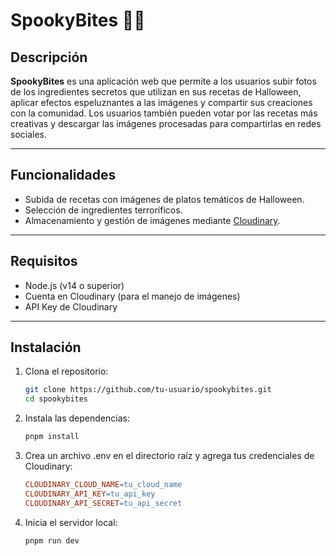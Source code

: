 # SpookyBites 🎃👻

## Descripción

**SpookyBites** es una aplicación web que permite a los usuarios subir fotos de los ingredientes secretos que utilizan en sus recetas de Halloween, aplicar efectos espeluznantes a las imágenes y compartir sus creaciones con la comunidad. Los usuarios también pueden votar por las recetas más creativas y descargar las imágenes procesadas para compartirlas en redes sociales.

---

## Funcionalidades

- Subida de recetas con imágenes de platos temáticos de Halloween.
- Selección de ingredientes terroríficos.
- Almacenamiento y gestión de imágenes mediante [Cloudinary](https://cloudinary.com/).

---

## Requisitos

- Node.js (v14 o superior)
- Cuenta en Cloudinary (para el manejo de imágenes)
- API Key de Cloudinary

---

## Instalación

1. Clona el repositorio:

   ```bash
   git clone https://github.com/tu-usuario/spookybites.git
   cd spookybites
   ```

2. Instala las dependencias:

   ```bash
   pnpm install
   ```

3. Crea un archivo .env en el directorio raíz y agrega tus credenciales de Cloudinary:

   ```makefile
   CLOUDINARY_CLOUD_NAME=tu_cloud_name
   CLOUDINARY_API_KEY=tu_api_key
   CLOUDINARY_API_SECRET=tu_api_secret
   ```

4. Inicia el servidor local:
   ```bash
   pnpm run dev
   ```
